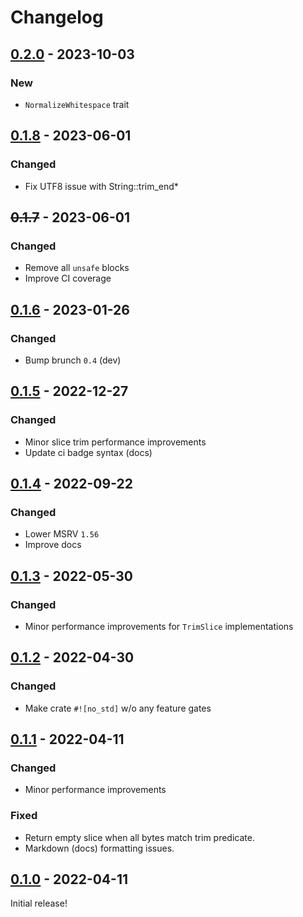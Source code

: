 # Changelog


## [0.2.0](https://github.com/Blobfolio/trimothy/releases/tag/v0.2.0) - 2023-10-03

### New

* `NormalizeWhitespace` trait



## [0.1.8](https://github.com/Blobfolio/trimothy/releases/tag/v0.1.8) - 2023-06-01

### Changed

* Fix UTF8 issue with String::trim_end*



## ~~0.1.7~~ - 2023-06-01

### Changed

* Remove all `unsafe` blocks
* Improve CI coverage



## [0.1.6](https://github.com/Blobfolio/trimothy/releases/tag/v0.1.6) - 2023-01-26

### Changed

* Bump brunch `0.4` (dev)



## [0.1.5](https://github.com/Blobfolio/trimothy/releases/tag/v0.1.5) - 2022-12-27

### Changed

* Minor slice trim performance improvements
* Update ci badge syntax (docs)



## [0.1.4](https://github.com/Blobfolio/trimothy/releases/tag/v0.1.4) - 2022-09-22

### Changed

* Lower MSRV `1.56`
* Improve docs



## [0.1.3](https://github.com/Blobfolio/trimothy/releases/tag/v0.1.3) - 2022-05-30

### Changed

* Minor performance improvements for `TrimSlice` implementations



## [0.1.2](https://github.com/Blobfolio/trimothy/releases/tag/v0.1.2) - 2022-04-30

### Changed

* Make crate `#![no_std]` w/o any feature gates



## [0.1.1](https://github.com/Blobfolio/trimothy/releases/tag/v0.1.1) - 2022-04-11

### Changed

* Minor performance improvements

### Fixed

* Return empty slice when all bytes match trim predicate.
* Markdown (docs) formatting issues.



## [0.1.0](https://github.com/Blobfolio/trimothy/releases/tag/v0.1.0) - 2022-04-11

Initial release!
